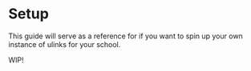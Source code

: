 # Setup

This guide will serve as a reference for if you want to spin up your own instance of ulinks for your school.

WIP!